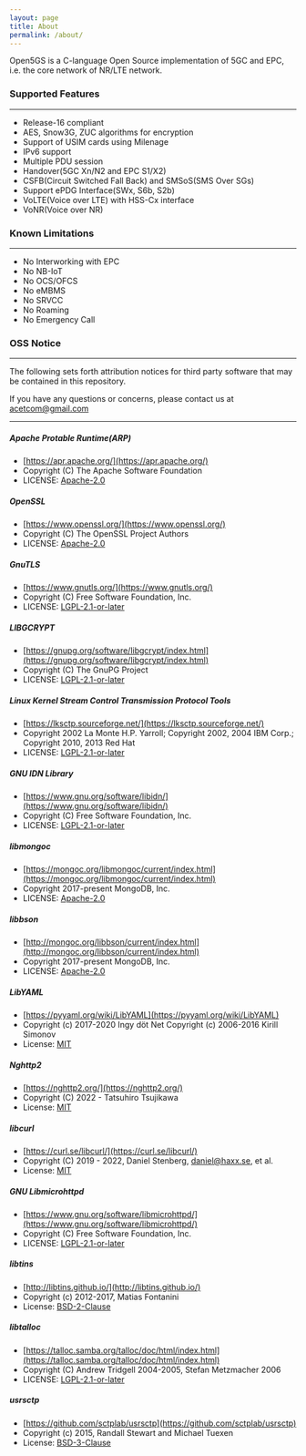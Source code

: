 ```yaml
---
layout: page
title: About
permalink: /about/
---
```


Open5GS is a C-language Open Source implementation of 5GC and EPC, i.e. the core network of NR/LTE network.

### Supported Features
---

- Release-16 compliant
- AES, Snow3G, ZUC algorithms for encryption
- Support of USIM cards using Milenage
- IPv6 support
- Multiple PDU session
- Handover(5GC Xn/N2 and EPC S1/X2)
- CSFB(Circuit Switched Fall Back) and SMSoS(SMS Over SGs)
- Support ePDG Interface(SWx, S6b, S2b)
- VoLTE(Voice over LTE) with HSS-Cx interface
- VoNR(Voice over NR)

### Known Limitations
---

- No Interworking with EPC
- No NB-IoT
- No OCS/OFCS
- No eMBMS
- No SRVCC
- No Roaming
- No Emergency Call


### OSS Notice
---

The following sets forth attribution notices for third party software that may be contained in this repository.

If you have any questions or concerns, please contact us at acetcom@gmail.com

---

##### Apache Protable Runtime(ARP)
- [https://apr.apache.org/](https://apr.apache.org/)
- Copyright (C) The Apache Software Foundation
- LICENSE: [Apache-2.0](#apache-20)

##### OpenSSL
- [https://www.openssl.org/](https://www.openssl.org/)
- Copyright (C) The OpenSSL Project Authors
- LICENSE: [Apache-2.0](#apache-20)

##### GnuTLS
- [https://www.gnutls.org/](https://www.gnutls.org/)
- Copyright (C) Free Software Foundation, Inc.
- LICENSE: [LGPL-2.1-or-later](#lgpl-21-or-later)

##### LIBGCRYPT
- [https://gnupg.org/software/libgcrypt/index.html](https://gnupg.org/software/libgcrypt/index.html)
- Copyright (C) The GnuPG Project
- LICENSE: [LGPL-2.1-or-later](#lgpl-21-or-later)

##### Linux Kernel Stream Control Transmission Protocol Tools
- [https://lksctp.sourceforge.net/](https://lksctp.sourceforge.net/)
- Copyright 2002 La Monte H.P. Yarroll; Copyright 2002, 2004 IBM Corp.; Copyright 2010, 2013 Red Hat
- LICENSE: [LGPL-2.1-or-later](#lgpl-21-or-later)

##### GNU IDN Library
- [https://www.gnu.org/software/libidn/](https://www.gnu.org/software/libidn/)
- Copyright (C) Free Software Foundation, Inc.
- LICENSE: [LGPL-2.1-or-later](#lgpl-21-or-later)

##### libmongoc
- [https://mongoc.org/libmongoc/current/index.html](https://mongoc.org/libmongoc/current/index.html)
- Copyright 2017-present MongoDB, Inc.
- LICENSE: [Apache-2.0](#apache-20)

##### libbson
- [http://mongoc.org/libbson/current/index.html](http://mongoc.org/libbson/current/index.html)
- Copyright 2017-present MongoDB, Inc.
- LICENSE: [Apache-2.0](#apache-20)

##### LibYAML
- [https://pyyaml.org/wiki/LibYAML](https://pyyaml.org/wiki/LibYAML)
- Copyright (c) 2017-2020 Ingy döt Net Copyright (c) 2006-2016 Kirill Simonov
- License: [MIT](#mit)

##### Nghttp2
- [https://nghttp2.org/](https://nghttp2.org/)
- Copyright (C) 2022 - Tatsuhiro Tsujikawa
- License: [MIT](#mit)

##### libcurl
- [https://curl.se/libcurl/](https://curl.se/libcurl/)
- Copyright (C) 2019 - 2022, Daniel Stenberg, <daniel@haxx.se>, et al.
- License: [MIT](#mit)

##### GNU Libmicrohttpd
- [https://www.gnu.org/software/libmicrohttpd/](https://www.gnu.org/software/libmicrohttpd/)
- Copyright (C) Free Software Foundation, Inc.
- LICENSE: [LGPL-2.1-or-later](#lgpl-21-or-later)

##### libtins
- [http://libtins.github.io/](http://libtins.github.io/)
- Copyright (c) 2012-2017, Matias Fontanini
- License: [BSD-2-Clause](#bsd-2-clause)

##### libtalloc
- [https://talloc.samba.org/talloc/doc/html/index.html](https://talloc.samba.org/talloc/doc/html/index.html)
- Copyright (C) Andrew Tridgell 2004-2005, Stefan Metzmacher 2006
- LICENSE: [LGPL-2.1-or-later](#lgpl-21-or-later)

##### usrsctp
- [https://github.com/sctplab/usrsctp](https://github.com/sctplab/usrsctp)
- Copyright (c) 2015, Randall Stewart and Michael Tuexen
 - License: [BSD-3-Clause](#bsd-3-clause)
